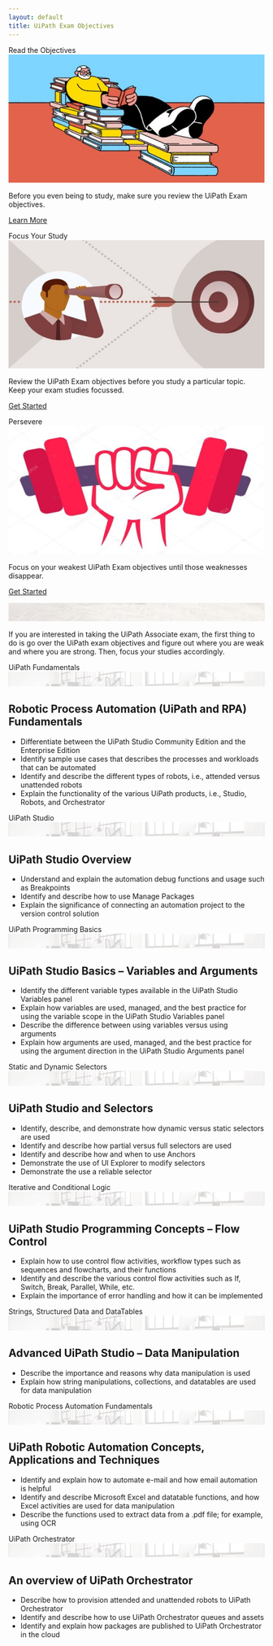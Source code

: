 ```yaml
---
layout: default
title: UiPath Exam Objectives
---
```

<div class="row">
  <div class=" col-6 col-xs-6 col-sm-6 col-md-4 col-lg-4 col-xl-4 mb-2  d-flex align-items-stretch">
    <div class="card" >
      <div class="card-header">Read the Objectives</div>
      <img src="/assets/read.jpg" class="card-img-top" alt="uipath certification">
      <div class="card-body d-flex flex-column">
        <p class="card-text">Before you even being to study, make sure you review the UiPath Exam objectives.</p>
        <p class="text-center mt-auto"><a href="#uipath-cert-prep" class="text-center  btn btn-outline-primary btn-sm">Learn More</a></p>
      </div>
    </div>
  </div>
  <div class=" col-6 col-xs-6 col-sm-6 col-md-4 col-lg-4 col-xl-4 mb-2  d-flex align-items-stretch">
    <div class="card" >
      <div class="card-header">Focus Your Study</div>
      <img src="/assets/focus.jpg" class="card-img-top" alt="uipath certification">
      <div class="card-body d-flex flex-column">
        <p class="card-text">Review the UiPath Exam objectives before you study a particular topic. Keep your exam studies focussed.</p>
        <p class="text-center mt-auto"><a href="#" class="text-center btn btn-outline-primary btn-sm">Get Started</a></p>
      </div>
    </div>
  </div>
  <div class=" col-6 col-xs-6 col-sm-6 col-md-4 col-lg-4 col-xl-4 mb-2  d-flex align-items-stretch">
    <div class="card" >
      <div class="card-header">Persevere</div>
      <img src="/assets/dumbell.jpg" class="card-img-top" alt="uipath certification">
      <div class="card-body d-flex flex-column">
        <p class="card-text">Focus on your weakest UiPath Exam objectives until those weaknesses disappear.</p>
        <p class="text-center mt-auto"><a href="#" class="text-center btn btn-outline-primary btn-sm">Get Started</a></p>
      </div>
    </div>
  </div>
  
  <div class=" col-12   d-flex align-items-stretch">
    <div class="card" >
<img src="/assets/background-small2.jpg" class="card-img-top" alt="...">
      <div class="card-body">
    <p class="card-text">If you are interested in taking the UiPath Associate exam, the first thing to do is go over the UiPath exam objectives and figure out where you are weak and where you are strong. Then, focus your studies accordingly.</p>     
      
          
<div class="card m-2">
  <div class="card-header">
    UiPath Fundamentals
  </div>
  <img src="/assets/background-small4.jpg" class="card-img-top" alt="...">
  <div class="card-body">
    <h2 class="card-title">Robotic Process Automation (UiPath and RPA) Fundamentals</h2><ul>
    <li class="card-text">Differentiate between the UiPath Studio Community Edition and the Enterprise Edition</li>
	<li class="card-text">Identify sample use cases that describes the processes and workloads that can be automated</li>
	<li class="card-text">Identify and describe the different types of robots, i.e., attended versus unattended robots</li>
	<li class="card-text">Explain the functionality of the various UiPath products, i.e., Studio, Robots, and Orchestrator</li>
</ul></div>  </div>

<div class="card m-2">
  <div class="card-header">
    UiPath Studio
  </div>
  <img src="/assets/background-small4.jpg" class="card-img-top" alt="...">
  <div class="card-body">
    <h2 class="card-title">UiPath Studio Overview</h2><ul>
    <li class="card-text">Understand and explain the automation debug functions and usage such as Breakpoints</li>
	<li class="card-text">Identify and describe how to use Manage Packages</li>
	<li class="card-text">Explain the significance of connecting an automation project to the version control solution</li>
</ul></div>  </div>


<div class="card m-2">
  <div class="card-header">
    UiPath Programming Basics
  </div>
  <img src="/assets/background-small4.jpg" class="card-img-top" alt="...">
  <div class="card-body">
    <h2 class="card-title">UiPath Studio Basics – Variables and Arguments</h2><ul>
    <li class="card-text">Identify the different variable types available in the UiPath Studio Variables panel</li>
	<li class="card-text">Explain how variables are used, managed, and the best practice for using the variable scope in the UiPath Studio Variables panel</li>
	<li class="card-text">Describe the difference between using variables versus using arguments</li>
	<li class="card-text">Explain how arguments are used, managed, and the best practice for using the argument direction in the UiPath Studio Arguments panel</li>

</ul></div>  </div>

<div class="card m-2">
  <div class="card-header">
    Static and Dynamic Selectors
  </div>
  <img src="/assets/background-small4.jpg" class="card-img-top" alt="...">
  <div class="card-body">
    <h2 class="card-title">UiPath Studio and Selectors</h2><ul>
    <li class="card-text">Identify, describe, and demonstrate how dynamic versus static selectors are used</li>
	<li class="card-text">Identify and describe how partial versus full selectors are used</li>
	<li class="card-text">Identify and describe how and when to use Anchors</li>
	<li class="card-text">Demonstrate the use of UI Explorer to modify selectors</li>
	<li class="card-text">Demonstrate the use a reliable selector</li>
</ul></div>  </div>

<div class="card m-2">
  <div class="card-header">
    Iterative and Conditional Logic
  </div>
  <img src="/assets/background-small4.jpg" class="card-img-top" alt="...">
  <div class="card-body">
    <h2 class="card-title">UiPath Studio Programming Concepts – Flow Control</h2><ul>
    <li class="card-text">Explain how to use control flow activities, workflow types such as sequences and flowcharts, and their functions</li>
	<li class="card-text">Identify and describe the various control flow activities such as If, Switch, Break, Parallel, While, etc.</li>
	<li class="card-text">Explain the importance of error handling and how it can be implemented</li>
</ul></div>  </div>

<div class="card m-2">
  <div class="card-header">
    Strings, Structured Data and DataTables
  </div>
  <img src="/assets/background-small4.jpg" class="card-img-top" alt="...">
  <div class="card-body">
    <h2 class="card-title">Advanced UiPath Studio – Data Manipulation</h2><ul>
    <li class="card-text">Describe the importance and reasons why data manipulation is used</li>
	<li class="card-text">Explain how string manipulations, collections, and datatables are used for data manipulation</li>
</ul></div>  </div>

<div class="card m-2" >
  <div class="card-header">
    Robotic Process Automation Fundamentals
  </div>
  <img src="/assets/background-small4.jpg" class="card-img-top" alt="...">
  <div class="card-body">
    <h2 class="card-title">UiPath Robotic Automation Concepts, Applications and Techniques</h2><ul>
    <li class="card-text">Identify and explain how to automate e-mail and how email automation is helpful</li>
	<li class="card-text">Identify and describe Microsoft Excel and datatable functions, and how Excel activities are used for data manipulation</li>
	<li class="card-text">Describe the functions used to extract data from a .pdf file; for example, using OCR</li>

</ul></div>  </div>



<div class="card m-2" >
  <div class="card-header">
    UiPath Orchestrator
  </div>
  <img src="/assets/background-small4.jpg" class="card-img-top" alt="...">
  <div class="card-body">
    <h2 class="card-title">An overview of UiPath Orchestrator</h2><ul>
    <li class="card-text">Describe how to provision attended and unattended robots to UiPath Orchestrator</li>
	<li class="card-text">Identify and describe how to use UiPath Orchestrator queues and assets</li>
	<li class="card-text">Identify and explain how packages are published to UiPath Orchestrator in the cloud</li>
</ul></div>  </div>
   


</div>
    </div>
  </div>
</div>
